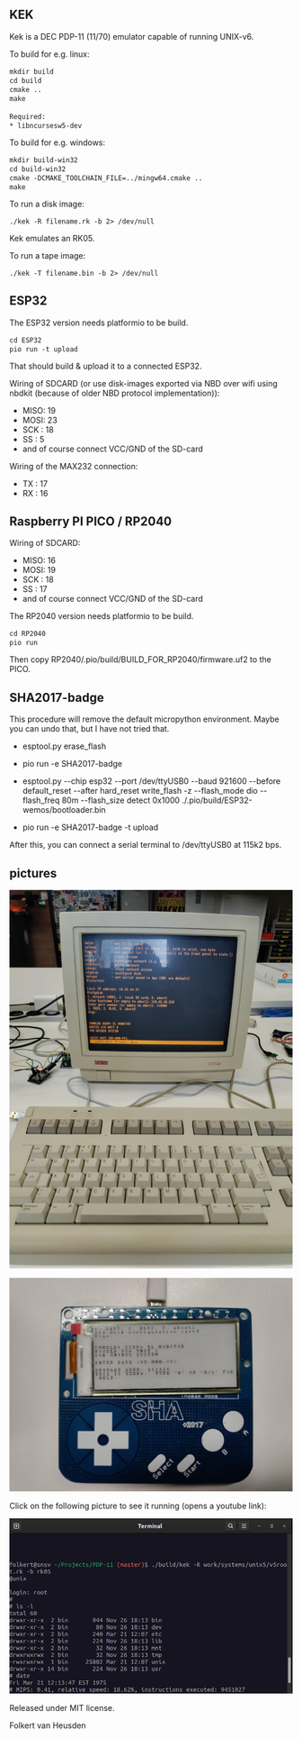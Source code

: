 KEK
---
Kek is a DEC PDP-11 (11/70) emulator capable of running UNIX-v6.

To build for e.g. linux:

    mkdir build
    cd build
    cmake ..
    make

    Required:
    * libncursesw5-dev

To build for e.g. windows:

    mkdir build-win32
    cd build-win32
    cmake -DCMAKE_TOOLCHAIN_FILE=../mingw64.cmake ..
    make


To run a disk image:

    ./kek -R filename.rk -b 2> /dev/null

Kek emulates an RK05.


To run a tape image:

    ./kek -T filename.bin -b 2> /dev/null


ESP32
-----
The ESP32 version needs platformio to be build.

    cd ESP32
    pio run -t upload

That should build & upload it to a connected ESP32.

Wiring of SDCARD (or use disk-images exported via NBD over wifi using nbdkit (because of older NBD protocol implementation)):
* MISO: 19
* MOSI: 23
* SCK : 18
* SS  : 5
* and of course connect VCC/GND of the SD-card

Wiring of the MAX232 connection:
* TX  : 17
* RX  : 16


Raspberry PI PICO / RP2040
--------------------------
Wiring of SDCARD:
* MISO: 16
* MOSI: 19
* SCK : 18
* SS  : 17
* and of course connect VCC/GND of the SD-card

The RP2040 version needs platformio to be build.

    cd RP2040
    pio run

Then copy RP2040/.pio/build/BUILD\_FOR\_RP2040/firmware.uf2 to the PICO.


SHA2017-badge
-------------
This procedure will remove the default micropython environment.
Maybe you can undo that, but I have not tried that.

* esptool.py erase\_flash

* pio run -e SHA2017-badge

* esptool.py --chip esp32 --port /dev/ttyUSB0 --baud 921600 --before default\_reset --after hard\_reset write\_flash -z --flash\_mode dio --flash\_freq 80m --flash\_size detect 0x1000 ./.pio/build/ESP32-wemos/bootloader.bin

* pio run -e SHA2017-badge -t upload

After this, you can connect a serial terminal to /dev/ttyUSB0 at 115k2 bps.



pictures
--------

![(running on a regular ESP32 connected to a VT510 terminal)](images/KEK-ESP32-VT510.jpg)

![(running on a SHA2017-badge)](images/KEK-sha2017badge.jpg)

Click on the following picture to see it running (opens a youtube link):

[![running on a Linux laptop](images/KEK-linux-frame.jpg)](https://youtu.be/MPaGmVli8NA)



Released under MIT license.

Folkert van Heusden
